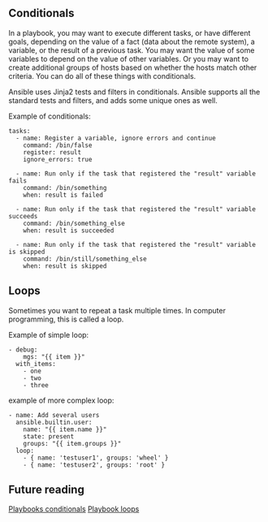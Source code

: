 ## Conditionals 

In a playbook, you may want to execute different tasks, or have different goals, depending on the value of a fact (data about the remote system), a variable, or the result of a previous task. You may want the value of some variables to depend on the value of other variables. Or you may want to create additional groups of hosts based on whether the hosts match other criteria. You can do all of these things with conditionals.

Ansible uses Jinja2 tests and filters in conditionals. Ansible supports all the standard tests and filters, and adds some unique ones as well.

Example of conditionals:

```
tasks:
  - name: Register a variable, ignore errors and continue
    command: /bin/false
    register: result
    ignore_errors: true

  - name: Run only if the task that registered the "result" variable fails
    command: /bin/something
    when: result is failed

  - name: Run only if the task that registered the "result" variable succeeds
    command: /bin/something_else
    when: result is succeeded

  - name: Run only if the task that registered the "result" variable is skipped
    command: /bin/still/something_else
    when: result is skipped
```

## Loops

Sometimes you want to repeat a task multiple times. In computer programming, this is called a loop.

Example of sіmple loop:

```
- debug:
    mgs: "{{ item }}"
  with_items:
    - one
    - two
    - three
```

example of more complex loop:

```
- name: Add several users
  ansible.builtin.user:
    name: "{{ item.name }}"
    state: present
    groups: "{{ item.groups }}"
  loop:
    - { name: 'testuser1', groups: 'wheel' }
    - { name: 'testuser2', groups: 'root' }
```

## Future reading
[Playbooks conditionals](https://docs.ansible.com/ansible/latest/user_guide/playbooks_conditionals.html)
[Playbook loops](https://docs.ansible.com/ansible/latest/user_guide/playbooks_loops.html)
